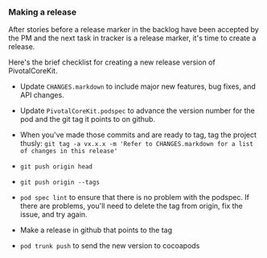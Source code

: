 ### Making a release ###

After stories before a release marker in the backlog have been accepted by the PM and the next task in tracker is a release marker, it's time to create a release.

Here's the brief checklist for creating a new release version of PivotalCoreKit. 

* Update `CHANGES.markdown` to include major new features, bug fixes, and API changes.

* Update `PivotalCoreKit.podspec` to advance the version number for the pod and the git tag it points to on github.

* When you've made those commits and are ready to tag, tag the project thusly: `git tag -a vx.x.x -m 'Refer to CHANGES.markdown for a list of changes in this release'`

* `git push origin head`

* `git push origin --tags`

* `pod spec lint` to ensure that there is no problem with the podspec.  If there are problems, you'll need to delete the tag from origin, fix the issue, and try again.

* Make a release in github that points to the tag

* `pod trunk push` to send the new version to cocoapods




